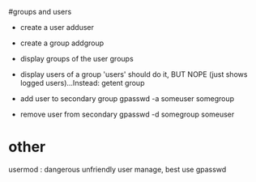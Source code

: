 
#groups and users

- create a user
adduser

- create a group
addgroup

- display groups of the user
groups

- display users of a group
'users' should do it, BUT NOPE (just shows logged users)...Instead:
getent group 

- add user to secondary group
gpasswd -a someuser somegroup

- remove user from secondary 
gpasswd -d somegroup someuser

# other
usermod : dangerous unfriendly user manage, best use gpasswd 